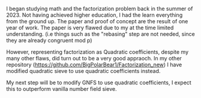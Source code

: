 I began studying math and the factorization problem back in the summer of 2023. 
Not having achieved higher education, I had the learn everything from the ground up.
The paper and proof of concept are the result of one year of work. The paper is very flawed due to my at the time limited understanding. (i.e things such as the "rebasing" step are not needed, since they are already congruent mod p)

However, representing factorization as Quadratic coefficients, despite my many other flaws, did turn out to be a very good appraoch.
In my other repository (https://github.com/BigPolarBear1/Factorization_new) I have modified quadratic sieve to use quadratic coefficients instead.

My next step will be to modify GNFS to use quadratic coefficients, I expect this to outperform vanilla number field sieve.
